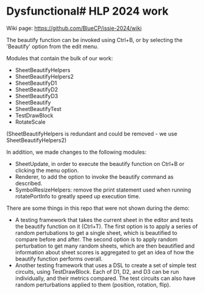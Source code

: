 # Dysfunctional# HLP 2024 work

Wiki page: https://github.com/BlueCP/issie-2024/wiki

The beautify function can be invoked using Ctrl+B, or by selecting the 'Beautify' option from the edit menu.

Modules that contain the bulk of our work:

- SheetBeautifyHelpers
- SheetBeautifyHelpers2
- SheetBeautifyD1
- SheetBeautifyD2
- SheetBeautifyD3
- SheetBeautify
- SheetBeautifyTest
- TestDrawBlock
- RotateScale

(SheetBeautifyHelpers is redundant and could be removed - we use SheetBeautifyHelpers2)

In addition, we made changes to the following modules:

- SheetUpdate, in order to execute the beautify function on Ctrl+B or clicking the menu option.
- Renderer, to add the option to invoke the beautify command as described.
- SymbolResizeHelpers: remove the print statement used when running rotatePortInfo to greatly speed up execution time.

There are some things in this repo that were not shown during the demo:

- A testing framework that takes the current sheet in the editor and tests the beautify function on it (Ctrl+T). The first option is to apply a series of random pertubations to get a single sheet, which is beautified to compare before and after. The second option is to apply random perturbation to get many random sheets, which are then beautified and information about sheet scores is aggregated to get an idea of how the beautify function performs overall.
- Another testing framework that uses a DSL to create a set of simple test circuits, using TestDrawBlock. Each of D1, D2, and D3 can be run individually, and their metrics compared. The test circuits can also have random perturbations applied to them (position, rotation, flip).